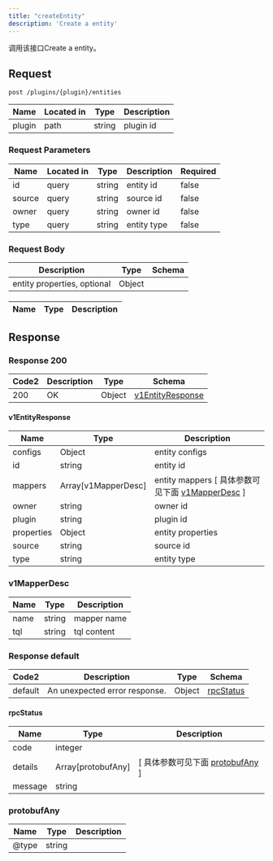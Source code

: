 ```yaml
---
title: "createEntity"
description: 'Create a entity'
---
```



调用该接口Create a entity。



## Request

```
post /plugins/{plugin}/entities
```

| Name | Located in | Type | Description | 
| ---- | ---------- | ----------- | ----------- | 
| plugin | path | string | plugin id |  

### Request Parameters

| Name | Located in | Type | Description |  Required |
| ---- | ---------- | ----------- | ----------- |  ---- |
| id | query | string | entity id |  false |
| source | query | string | source id |  false |
| owner | query | string | owner id |  false |
| type | query | string | entity type |  false |

### Request Body

| Description | Type | Schema |
| ----------- | ------ | ------ |
| entity properties, optional | Object | [](#) |

####  

| Name | Type | Description | 
| ---- | ---- | ----------- |  

## Response

### Response  200

| Code2 | Description | Type | Schema |
| ---- | ----------- | ------ | ------ |
| 200 | OK | Object | [v1EntityResponse](#v1EntityResponse) |

#### v1EntityResponse

| Name | Type | Description | 
| ---- | ---- | ----------- |    
| configs | Object | entity configs   |      
| id | string | entity id |          
| mappers | Array[v1MapperDesc] | entity mappers [ 具体参数可见下面 [v1MapperDesc](#v1MapperDesc) ] |       
| owner | string | owner id |      
| plugin | string | plugin id |     
| properties | Object | entity properties   |      
| source | string | source id |      
| type | string | entity type |   

### v1MapperDesc

| Name | Type | Description | 
| ---- | ---- | ----------- |     
| name | string | mapper name |      
| tql | string | tql content |   

### Response  default

| Code2 | Description | Type | Schema |
| ---- | ----------- | ------ | ------ |
| default | An unexpected error response. | Object | [rpcStatus](#rpcStatus) |

#### rpcStatus

| Name | Type | Description | 
| ---- | ---- | ----------- |     
| code | integer |  |          
| details | Array[protobufAny] |  [ 具体参数可见下面 [protobufAny](#protobufAny) ] |       
| message | string |  |   

### protobufAny

| Name | Type | Description | 
| ---- | ---- | ----------- |     
| @type | string |  |   


  
     
 
 


          
     
   
     
 
 


 


